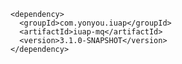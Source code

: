 	<dependency>
	  <groupId>com.yonyou.iuap</groupId>
	  <artifactId>iuap-mq</artifactId>
	  <version>3.1.0-SNAPSHOT</version>
	</dependency>